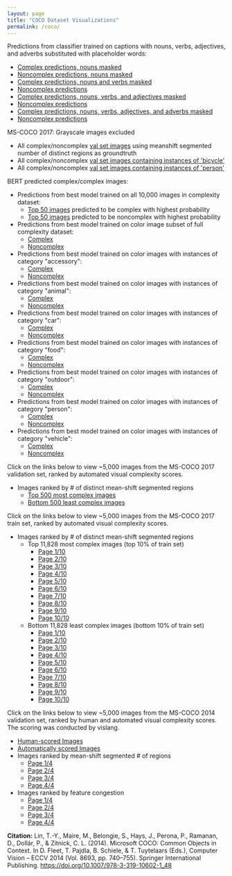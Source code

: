 ```yaml
---
layout: page
title: "COCO Dataset Visualizations"
permalink: /coco/
---
```

Predictions from classifier trained on captions with nouns, verbs, adjectives, and adverbs substituted with placeholder words:
- [Complex predictions, nouns masked](complex-predictions-classifier-trained-on-full-set-nouns-masked.html)
- [Noncomplex predictions, nouns masked](noncomplex-predictions-classifier-trained-on-full-set-nouns-masked.html)
- [Complex predictions, nouns and verbs masked](predictions-complex-classifier-trained-on-full-set-mask-noun-verb.html)
- [Noncomplex predictions](predictions-noncomplex-classifier-trained-on-full-set-mask-noun-verb.html)
- [Complex predictions, nouns, verbs, and adjectives masked](predictions-complex-classifier-trained-on-full-set-mask-noun-verb-adj.html)
- [Noncomplex predictions](predictions-noncomplex-classifier-trained-on-full-set-mask-noun-verb-adj.html)
- [Complex predictions, nouns, verbs, adjectives, and adverbs masked](predicted-complex-classifier-trained-on-full-set-mask-all.html)
- [Noncomplex predictions](predicted-noncomplex-classifier-trained-on-full-set-mask-all.html)

MS-COCO 2017: Grayscale images excluded
- All complex/noncomplex [val set images](color-coco-val2017.html) using meanshift segmented number of distinct regions as groundtruth
- All complex/noncomplex [val set images containing instances of 'bicycle'](coco-bicycle-val2017.html)
- All complex/noncomplex [val set images containing instances of 'person'](coco-person-val2017.html)

BERT predicted complex/complex images:
- Predictions from best model trained on all 10,000 images in complexity dataset:
	- [Top 50 images](predicted-complex-full-set.html) predicted to be complex with highest probability
	- [Top 50 images](predicted-noncomplex-full-set.html) predicted to be noncomplex with highest probability
- Predictions from best model trained on color image subset of full complexity dataset:
	- [Complex](predicted-complex-full-color-set.html)
	- [Noncomplex](predicted-noncomplex-full-color-set.html)
- Predictions from best model trained on color images with instances of category "accessory":
	- [Complex](predicted-complex-accessory-rgb.html)
	- [Noncomplex](predicted-noncomplex-accessory-rgb.html)
- Predictions from best model trained on color images with instances of category "animal":
	- [Complex](predicted-complex-animal-rgb.html)
	- [Noncomplex](predicted-noncomplex-animal-rgb.html)
- Predictions from best model trained on color images with instances of category "car":
	- [Complex](predicted-complex-car-rgb.html)
	- [Noncomplex](predicted-noncomplex-car-rgb.html)
- Predictions from best model trained on color images with instances of category "food":
	- [Complex](predicted-complex-food-rgb.html)
	- [Noncomplex](predicted-noncomplex-food-rgb.html)
- Predictions from best model trained on color images with instances of category "outdoor":
	- [Complex](predicted-complex-outdoor-rgb.html)
	- [Noncomplex](predicted-noncomplex-outdoor-rgb.html)
- Predictions from best model trained on color images with instances of category "person":
	- [Complex](predicted-complex-person-rgb.html)
	- [Noncomplex](predicted-noncomplex-person-rgb.html)
- Predictions from best model trained on color images with instances of category "vehicle":
	- [Complex](predicted-complex-vehicle-rgb.html)
	- [Noncomplex](predicted-noncomplex-vehicle-rgb.html)

Click on the links below to view ~5,000 images from the MS-COCO 2017 validation set, ranked by automated visual complexity scores.
- Images ranked by # of distinct mean-shift segmented regions
	- [Top 500 most complex images](complex-coco-eval.html)
	- [Bottom 500 least complex images](noncomplex-coco-eval.html)

Click on the links below to view ~5,000 images from the MS-COCO 2017 train set, ranked by automated visual complexity scores.
- Images ranked by # of distinct mean-shift segmented regions
	- Top 11,828 most complex images (top 10% of train set)
		- [Page 1/10](complex-coco-train1.html)
		- [Page 2/10](complex-coco-train2.html)
		- [Page 3/10](complex-coco-train3.html)
		- [Page 4/10](complex-coco-train4.html)
		- [Page 5/10](complex-coco-train5.html)
		- [Page 6/10](complex-coco-train6.html)
		- [Page 7/10](complex-coco-train7.html)
		- [Page 8/10](complex-coco-train8.html)
		- [Page 9/10](complex-coco-train9.html)
		- [Page 10/10](complex-coco-train10.html)
	- Bottom 11,828 least complex images (bottom 10% of train set)
		- [Page 1/10](noncomplex-coco-train1.html)
		- [Page 2/10](noncomplex-coco-train2.html)
		- [Page 3/10](noncomplex-coco-train3.html)
		- [Page 4/10](noncomplex-coco-train4.html)
		- [Page 5/10](noncomplex-coco-train5.html)
		- [Page 6/10](noncomplex-coco-train6.html)
		- [Page 7/10](noncomplex-coco-train7.html)
		- [Page 8/10](noncomplex-coco-train8.html)
		- [Page 9/10](noncomplex-coco-train9.html)
		- [Page 10/10](noncomplex-coco-train10.html)

Click on the links below to view ~5,000 images from the MS-COCO 2014 validation set, ranked by human and automated visual complexity scores. The scoring was conducted
by vislang.

- [Human-scored Images](coco-human.html)
- [Automatically scored Images](coco-auto.html)
- Images ranked by mean-shift segmented # of regions
	- [Page 1/4](coco-regions-1.html)
	- [Page 2/4](coco-regions-2.html)
	- [Page 3/4](coco-regions-3.html)
	- [Page 4/4](coco-regions-4.html)
- Images ranked by feature congestion
	- [Page 1/4](coco-fc-1.html)
	- [Page 2/4](coco-fc-2.html)
	- [Page 3/4](coco-fc-3.html)
	- [Page 4/4](coco-fc-4.html)

**Citation:** Lin, T.-Y., Maire, M., Belongie, S., Hays, J., Perona, P., Ramanan, D., Dollár, P., & Zitnick, C. L. (2014). Microsoft COCO: Common Objects in Context. 
In D. Fleet, T. Pajdla, B. Schiele, & T. Tuytelaars (Eds.), Computer Vision – ECCV 2014 (Vol. 8693, pp. 740–755). Springer International Publishing. 
https://doi.org/10.1007/978-3-319-10602-1_48
